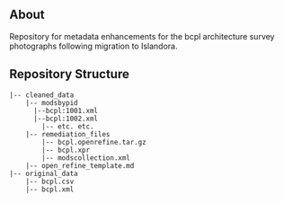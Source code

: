 ## About

Repository for metadata enhancements for the bcpl architecture survey photographs following migration to Islandora.

## Repository Structure

```
|-- cleaned_data
    |-- modsbypid
      |--bcpl:1001.xml
      |--bcpl:1002.xml
	    |-- etc. etc.
    |-- remediation_files
        |-- bcpl.openrefine.tar.gz
        |-- bcpl.xpr
        |-- modscollection.xml
	|-- open_refine_template.md
|-- original_data
    |-- bcpl.csv
    |-- bcpl.xml

```
